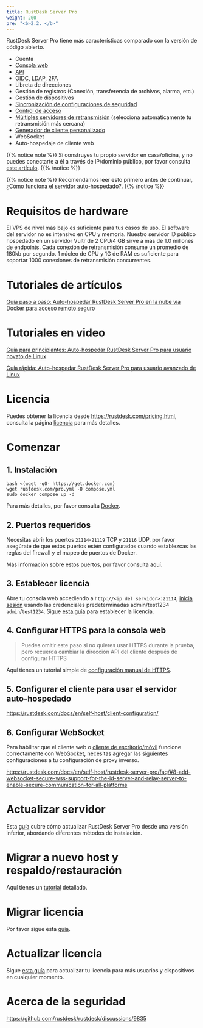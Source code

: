 ```yaml
---
title: RustDesk Server Pro
weight: 200
pre: "<b>2.2. </b>"
---
```


RustDesk Server Pro tiene más características comparado con la versión de código abierto.

- Cuenta
- [Consola web](https://rustdesk.com/docs/en/self-host/rustdesk-server-pro/console/)
- [API](https://github.com/rustdesk/rustdesk/wiki/FAQ#api-of-rustdesk-server-pro)
- [OIDC](https://rustdesk.com/docs/en/self-host/rustdesk-server-pro/oidc/), [LDAP](https://rustdesk.com/docs/en/self-host/rustdesk-server-pro/ldap/), [2FA](https://rustdesk.com/docs/en/self-host/rustdesk-server-pro/2fa/)
- Libreta de direcciones
- Gestión de registros (Conexión, transferencia de archivos, alarma, etc.)
- Gestión de dispositivos
- [Sincronización de configuraciones de seguridad](https://rustdesk.com/docs/en/self-host/rustdesk-server-pro/strategy/)
- [Control de acceso](https://rustdesk.com/docs/en/self-host/rustdesk-server-pro/permissions/)
- [Múltiples servidores de retransmisión](https://rustdesk.com/docs/en/self-host/rustdesk-server-pro/relay/) (selecciona automáticamente tu retransmisión más cercana)
- [Generador de cliente personalizado](https://rustdesk.com/docs/en/self-host/client-configuration/#1-custom-client-generator-pro-only)
- WebSocket
- Auto-hospedaje de cliente web

{{% notice note %}}
Si construyes tu propio servidor en casa/oficina, y no puedes conectarte a él a través de IP/dominio público, por favor consulta [este artículo](https://rustdesk.com/docs/en/self-host/nat-loopback-issues/).
{{% /notice %}}

{{% notice note %}}
Recomendamos leer esto primero antes de continuar, [¿Cómo funciona el servidor auto-hospedado?](/docs/en/self-host/#how-does-self-hosted-server-work).
{{% /notice %}}

# Requisitos de hardware

El VPS de nivel más bajo es suficiente para tus casos de uso. El software del servidor no es intensivo en CPU y memoria. Nuestro servidor ID público hospedado en un servidor Vultr de 2 CPU/4 GB sirve a más de 1.0 millones de endpoints. Cada conexión de retransmisión consume un promedio de 180kb por segundo. 1 núcleo de CPU y 1G de RAM es suficiente para soportar 1000 conexiones de retransmisión concurrentes.

# Tutoriales de artículos
[Guía paso a paso: Auto-hospedar RustDesk Server Pro en la nube vía Docker para acceso remoto seguro](https://www.linkedin.com/pulse/step-by-step-guide-self-host-rustdesk-server-pro-cloud-montinaro-fwnmf/)

# Tutoriales en video

[Guía para principiantes: Auto-hospedar RustDesk Server Pro para usuario novato de Linux](https://www.youtube.com/watch?v=MclmfYR3frk)

[Guía rápida: Auto-hospedar RustDesk Server Pro para usuario avanzado de Linux](https://youtu.be/gMKFEziajmo)


# Licencia

Puedes obtener la licencia desde https://rustdesk.com/pricing.html, consulta la página [licencia](https://rustdesk.com/docs/en/self-host/rustdesk-server-pro/license/) para más detalles.

# Comenzar
## 1. Instalación

```
bash <(wget -qO- https://get.docker.com)
wget rustdesk.com/pro.yml -O compose.yml
sudo docker compose up -d
```

Para más detalles, por favor consulta [Docker](/docs/en/self-host/rustdesk-server-pro/installscript/docker/).

## 2. Puertos requeridos

Necesitas abrir los puertos `21114`-`21119` TCP y `21116` UDP, por favor asegúrate de que estos puertos estén configurados cuando establezcas las reglas del firewall y el mapeo de puertos de Docker.

Más información sobre estos puertos, por favor consulta [aquí](/docs/en/self-host/rustdesk-server-oss/install/#ports).

## 3. Establecer licencia

Abre tu consola web accediendo a `http://<ip del servidor>:21114`, [inicia sesión](/docs/en/self-host/rustdesk-server-pro/console/#log-in) usando las credenciales predeterminadas admin/test1234 `admin`/`test1234`. Sigue [esta guía](/docs/en/self-host/rustdesk-server-pro/license/#set-license) para establecer la licencia.

## 4. Configurar HTTPS para la consola web

> Puedes omitir este paso si no quieres usar HTTPS durante la prueba, pero recuerda cambiar la dirección API del cliente después de configurar HTTPS

Aquí tienes un tutorial simple de [configuración manual de HTTPS](https://rustdesk.com/docs/en/self-host/rustdesk-server-pro/faq/#set-up-https-for-web-console-manually).

## 5. Configurar el cliente para usar el servidor auto-hospedado

https://rustdesk.com/docs/en/self-host/client-configuration/

## 6. Configurar WebSocket

Para habilitar que el cliente web o [cliente de escritorio/móvil](/docs/en/self-host/client-configuration/advanced-settings/#allow-websocket) funcione correctamente con WebSocket, necesitas agregar las siguientes configuraciones a tu configuración de proxy inverso.

https://rustdesk.com/docs/en/self-host/rustdesk-server-pro/faq/#8-add-websocket-secure-wss-support-for-the-id-server-and-relay-server-to-enable-secure-communication-for-all-platforms


# Actualizar servidor

Esta [guía](https://rustdesk.com/docs/en/self-host/rustdesk-server-pro/faq/#there-is-a-new-version-of-rustdesk-server-pro-out-how-can-i-upgrade) cubre cómo actualizar RustDesk Server Pro desde una versión inferior, abordando diferentes métodos de instalación.

# Migrar a nuevo host y respaldo/restauración

Aquí tienes un [tutorial](https://github.com/rustdesk/rustdesk-server-pro/discussions/184) detallado.

# Migrar licencia

Por favor sigue esta [guía](https://rustdesk.com/docs/en/self-host/rustdesk-server-pro/license/#invoices-license-retrieval-and-migration).

# Actualizar licencia

Sigue [esta guía](/docs/en/self-host/rustdesk-server-pro/license/#renewupgrade-license) para actualizar tu licencia para más usuarios y dispositivos en cualquier momento.

# Acerca de la seguridad

https://github.com/rustdesk/rustdesk/discussions/9835